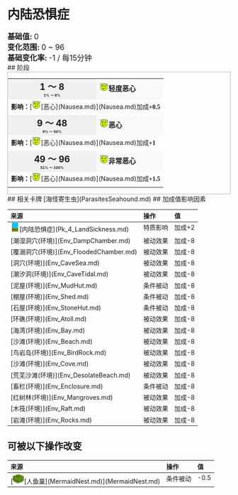 # 内陆恐惧症  
  
<div style="font-size:1.2em"><b>基础值: </b> 0 </div>  
<div style="font-size:1.2em"><b>变化范围: </b> 0 ~ 96 </div>  
<div style="font-size:1.2em"><b>基础变化率: </b> -1 / 每15分钟 </div>  
## 阶段  
<div  style="border:1px solid #BBB"><table><tr style="height:2em;"><td style="background-color:#F0F0F0;text-align:center;width:180px;font-size:1.4em;font-weight:bold;vertical-align:middle;"><div>1 ～ 8<div><div style="font-size:0.4em">1% ～ 8%</div></td><td colspan=2 style="font-size:1.1em;vertical-align:middle;background-color:#F9F9F9;"><div><b><div style="width:20px;display:inline-block;text-align:center"><img decoding="async" src="../wiki/Sprite/Dizzy.png" href="a.md" style="max-width:20px;max-height:20px;"></div>轻度恶心</b></div><div style="font-size:0.8em;padding-top:4px;"></div></td></tr><tr><td colspan=2><b>影响：</b>[<div style="width:20px;display:inline-block;text-align:center"><img decoding="async" src="../wiki/Sprite/Dizzy.png" href="a.md" style="max-width:20px;max-height:20px;"></div>[恶心](Nausea.md)](Nausea.md)加成<span style="font-family:ui-monospace"><b>+0.5</b></span></td></tr><tr><td colspan=2></td></tr><tr style="height:2em;"><td style="background-color:#F0F0F0;text-align:center;width:180px;font-size:1.4em;font-weight:bold;vertical-align:middle;"><div>9 ～ 48<div><div style="font-size:0.4em">9% ～ 50%</div></td><td colspan=2 style="font-size:1.1em;vertical-align:middle;background-color:#F9F9F9;"><div><b><div style="width:20px;display:inline-block;text-align:center"><img decoding="async" src="../wiki/Sprite/Dizzy.png" href="a.md" style="max-width:20px;max-height:20px;"></div>恶心</b></div><div style="font-size:0.8em;padding-top:4px;"></div></td></tr><tr><td colspan=2><b>影响：</b>[<div style="width:20px;display:inline-block;text-align:center"><img decoding="async" src="../wiki/Sprite/Dizzy.png" href="a.md" style="max-width:20px;max-height:20px;"></div>[恶心](Nausea.md)](Nausea.md)加成<span style="font-family:ui-monospace"><b>+1</b></span></td></tr><tr><td colspan=2></td></tr><tr style="height:2em;"><td style="background-color:#F0F0F0;text-align:center;width:180px;font-size:1.4em;font-weight:bold;vertical-align:middle;"><div>49 ～ 96<div><div style="font-size:0.4em">51% ～ 100%</div></td><td colspan=2 style="font-size:1.1em;vertical-align:middle;background-color:#F9F9F9;"><div><b><div style="width:20px;display:inline-block;text-align:center"><img decoding="async" src="../wiki/Sprite/Dizzy.png" href="a.md" style="max-width:20px;max-height:20px;"></div>非常恶心</b></div><div style="font-size:0.8em;padding-top:4px;"></div></td></tr><tr><td colspan=2><b>影响：</b>[<div style="width:20px;display:inline-block;text-align:center"><img decoding="async" src="../wiki/Sprite/Dizzy.png" href="a.md" style="max-width:20px;max-height:20px;"></div>[恶心](Nausea.md)](Nausea.md)加成<span style="font-family:ui-monospace"><b>+1.5</b></span></td></tr><tr><td colspan=2></td></tr></table></div>  
## 相关卡牌  
[海怪寄生虫](ParasitesSeahound.md)  
## 加成值影响因素  
<style>
        .table2916 th,td{
            text-align:left;
            vertical-align:top;
        }
        </style><table class="table table-bordered table2916" data-toggle="table"  ><thead style=""><tr ><th  style=""  >来源</th><th  style=""  >操作</th><th  style=""  >值</th></tr></thead><tr ><td  style=""  ><div style="width:20px;display:inline-block;text-align:center"><img decoding="async" src="../wiki/Sprite/GrasslandsEastern.png" href="a.md" style="max-width:20px;max-height:20px;"></div>[内陆恐惧症](Pk_4_LandSickness.md)</td><td  style=""  >特质影响</td><td  style=""  >加成+2</td></tr><tr ><td  style=""  >[潮湿洞穴(环境)](Env_DampChamber.md)</td><td  style=""  >被动效果</td><td  style=""  >加成-8</td></tr><tr ><td  style=""  >[覆溺洞穴(环境)](Env_FloodedChamber.md)</td><td  style=""  >被动效果</td><td  style=""  >加成-8</td></tr><tr ><td  style=""  >[洞穴(环境)](Env_CaveSea.md)</td><td  style=""  >被动效果</td><td  style=""  >加成-8</td></tr><tr ><td  style=""  >[潮汐洞(环境)](Env_CaveTidal.md)</td><td  style=""  >被动效果</td><td  style=""  >加成-8</td></tr><tr ><td  style=""  >[泥屋(环境)](Env_MudHut.md)</td><td  style=""  >条件被动</td><td  style=""  >加成-8</td></tr><tr ><td  style=""  >[棚屋(环境)](Env_Shed.md)</td><td  style=""  >条件被动</td><td  style=""  >加成-8</td></tr><tr ><td  style=""  >[石屋(环境)](Env_StoneHut.md)</td><td  style=""  >条件被动</td><td  style=""  >加成-8</td></tr><tr ><td  style=""  >[环礁(环境)](Env_Atoll.md)</td><td  style=""  >被动效果</td><td  style=""  >加成-8</td></tr><tr ><td  style=""  >[海湾(环境)](Env_Bay.md)</td><td  style=""  >被动效果</td><td  style=""  >加成-8</td></tr><tr ><td  style=""  >[沙滩(环境)](Env_Beach.md)</td><td  style=""  >被动效果</td><td  style=""  >加成-8</td></tr><tr ><td  style=""  >[鸟岩岛(环境)](Env_BirdRock.md)</td><td  style=""  >被动效果</td><td  style=""  >加成-8</td></tr><tr ><td  style=""  >[沙滩(环境)](Env_Cove.md)</td><td  style=""  >被动效果</td><td  style=""  >加成-8</td></tr><tr ><td  style=""  >[荒芜沙滩(环境)](Env_DesolateBeach.md)</td><td  style=""  >被动效果</td><td  style=""  >加成-8</td></tr><tr ><td  style=""  >[畜栏(环境)](Env_Enclosure.md)</td><td  style=""  >条件被动</td><td  style=""  >加成-8</td></tr><tr ><td  style=""  >[红树林(环境)](Env_Mangroves.md)</td><td  style=""  >被动效果</td><td  style=""  >加成-8</td></tr><tr ><td  style=""  >[木筏(环境)](Env_Raft.md)</td><td  style=""  >被动效果</td><td  style=""  >加成-8</td></tr><tr ><td  style=""  >[岩滩(环境)](Env_Rocks.md)</td><td  style=""  >被动效果</td><td  style=""  >加成-8</td></tr></tbody></table>  
  
## 可被以下操作改变  
<style>
        .table7828 th,td{
            text-align:left;
            vertical-align:top;
        }
        </style><table class="table table-bordered table7828" data-toggle="table"  ><thead style=""><tr ><th  style=""  >来源</th><th  style=""  >操作</th><th  style=""  data-sortable="true"  >值</th></tr></thead><tr ><td  style=""  >[<div style="width:25px;display:inline-block;text-align:center"><img decoding="async" src="../wiki/Sprite/MermaidNest.png" href="a.md" style="max-width:25px;max-height:25px;"></div>[人鱼巢](MermaidNest.md)](MermaidNest.md)</td><td  style=""  >条件被动</td><td  style=""  >-0.5</td></tr></tbody></table>  
  


<script>document.title="内陆恐惧症 - 卡牌生存百科 Card Survival Wiki";</script>